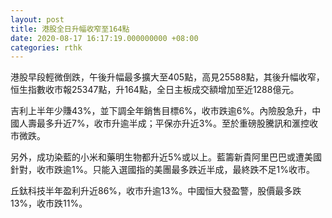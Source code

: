 ```yaml
---
layout: post
title: 港股全日升幅收窄至164點
date: 2020-08-17 16:17:19.000000000 +08:00
categories: rthk
---
```


港股早段輕微倒跌，午後升幅最多擴大至405點，高見25588點，其後升幅收窄，恒生指數收市報25347點，升164點，全日主板成交額增加至近1288億元。

吉利上半年少賺43%，並下調全年銷售目標6%，收市跌逾6%。內險股急升，中國人壽最多升近7%，收市升逾半成；平保亦升近3%。至於重磅股騰訊和滙控收市微跌。

另外，成功染藍的小米和藥明生物都升近5%或以上。藍籌新貴阿里巴巴或遭美國針對，收市跌逾1%。只能入選國指的美團最多跌近半成，最終跌不足1%收市。

丘鈦科技半年盈利升近86%，收市升逾13%。中國恒大發盈警，股價最多跌13%，收市跌11%。
